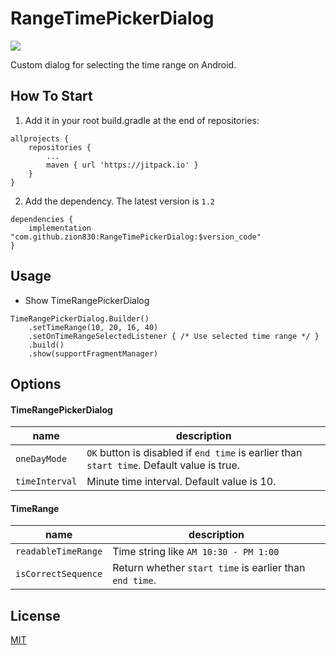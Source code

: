 # RangeTimePickerDialog

[![](https://jitpack.io/v/zion830/RangeTimePickerDialog.svg)](https://jitpack.io/#zion830/RangeTimePickerDialog)


Custom dialog for selecting the time range on Android.

## How To Start
1. Add it in your root build.gradle at the end of repositories:
```
allprojects {
    repositories {
        ...
        maven { url 'https://jitpack.io' }
    }
}
```
2. Add the dependency. The latest version is `1.2`
```
dependencies {
    implementation "com.github.zion830:RangeTimePickerDialog:$version_code"
}
```
## Usage
- Show TimeRangePickerDialog
```
TimeRangePickerDialog.Builder()
    .setTimeRange(10, 20, 16, 40)
    .setOnTimeRangeSelectedListener { /* Use selected time range */ }
    .build()
    .show(supportFragmentManager)
```
## Options
#### TimeRangePickerDialog
| name| description|
|---|---|
| `oneDayMode`| `OK` button is disabled if `end time` is earlier than `start time`. Default value is true.|
| `timeInterval`| Minute time interval. Default value is 10.|

#### TimeRange
| name| description|
|---|---|
| `readableTimeRange`| Time string like `AM 10:30 - PM 1:00`|
| `isCorrectSequence`| Return whether `start time` is earlier than `end time`.|

## License
[MIT](https://choosealicense.com/licenses/mit/)
